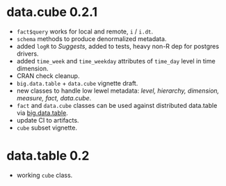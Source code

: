 # data.cube 0.2.1

* `fact$query` works for local and remote, `i` / `i.dt`.
* `schema` methods to produce denormalized metadata.
* added `logR` to *Suggests*, added to tests, heavy non-R dep for postgres drivers.
* added `time_week` and `time_weekday` attributes of `time_day` level in time dimension.
* CRAN check cleanup.
* `big.data.table` + `data.cube` vignette draft.
* new classes to handle low lewel metadata: *level, hierarchy, dimension, measure, fact, data.cube*.
* `fact` and `data.cube` classes can be used against distributed data.table via [big.data.table](https://gitlab.com/jangorecki/big.data.table).
* update CI to artifacts.
* `cube` subset vignette.

# data.table 0.2

* working `cube` class.
